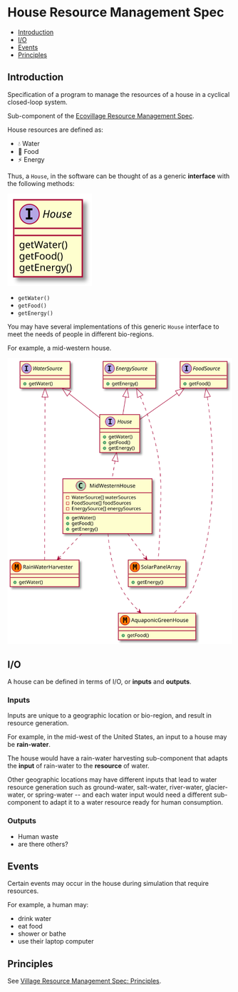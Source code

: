 # House Resource Management Spec

* [Introduction](#introduction)
* [I/O](#i-o)
* [Events](#events)
* [Principles](#principles)

## Introduction
Specification of a program to manage the resources of a house in a cyclical closed-loop system.

Sub-component of the [Ecovillage Resource Management Spec](./README.md).

House resources are defined as:

* 💧 Water
* 🌱 Food
* ⚡ Energy

Thus, a `House`, in the software can be thought of as a generic **interface** with the following methods:

![House Interface](./out/house-interface/house-interface.svg)

* `getWater()`
* `getFood()`
* `getEnergy()`

You may have several implementations of this generic `House` interface to meet the needs of people in different bio-regions.

For example, a mid-western house.

![Mid-western House Implementation](./out/mid-western-house-implementation/mid-western-house-implementation.svg)

## I/O
A house can be defined in terms of I/O, or **inputs** and **outputs**.

### Inputs
Inputs are unique to a geographic location or bio-region, and result in resource generation.

For example, in the mid-west of the United States, an input to a house may be **rain-water**.

The house would have a rain-water harvesting sub-component that adapts the **input** of rain-water to the **resource** of water.

Other geographic locations may have different inputs that lead to water resource generation such as ground-water, salt-water, river-water, glacier-water, or spring-water -- and each water input would need a different sub-component to adapt it to a water resource ready for human consumption.

### Outputs
* Human waste
* are there others?

## Events
Certain events may occur in the house during simulation that require resources.

For example, a human may:

* drink water
* eat food
* shower or bathe
* use their laptop computer

## Principles
See [Village Resource Management Spec: Principles](./README.md#Principles).

